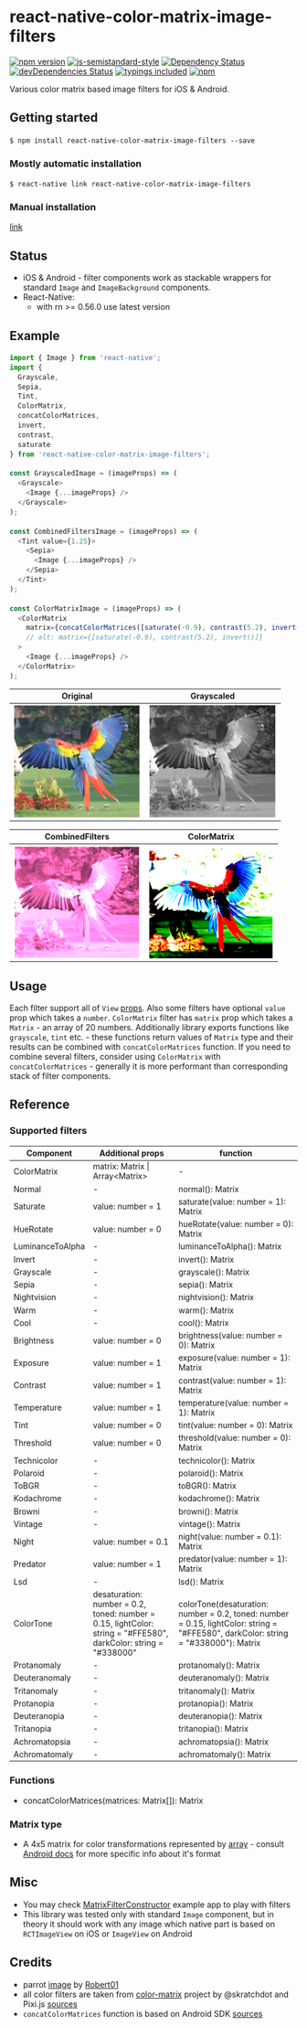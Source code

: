 
# react-native-color-matrix-image-filters
[![npm version](https://badge.fury.io/js/react-native-color-matrix-image-filters.svg?t=1495378566925)](https://badge.fury.io/js/react-native-color-matrix-image-filters)
[![js-semistandard-style](https://img.shields.io/badge/code%20style-semistandard-brightgreen.svg)](https://github.com/Flet/semistandard)
[![Dependency Status](https://david-dm.org/iyegoroff/react-native-color-matrix-image-filters.svg?t=1495378566925)](https://david-dm.org/iyegoroff/react-native-color-matrix-image-filters)
[![devDependencies Status](https://david-dm.org/iyegoroff/react-native-color-matrix-image-filters/dev-status.svg)](https://david-dm.org/iyegoroff/react-native-color-matrix-image-filters?type=dev)
[![typings included](https://img.shields.io/badge/typings-included-brightgreen.svg?t=1495378566925)](src/index.d.ts)
[![npm](https://img.shields.io/npm/l/express.svg?t=1495378566925)](https://www.npmjs.com/package/react-native-color-matrix-image-filters)

Various color matrix based image filters for iOS & Android.

## Getting started

`$ npm install react-native-color-matrix-image-filters --save`

### Mostly automatic installation

`$ react-native link react-native-color-matrix-image-filters`

### Manual installation

[link](manual_installation.md)

## Status

- iOS & Android - filter components work as stackable wrappers for standard `Image` and
  `ImageBackground` components.
- React-Native:
  - with rn >= 0.56.0 use latest version

## Example

```javascript
import { Image } from 'react-native';
import {
  Grayscale,
  Sepia,
  Tint,
  ColorMatrix,
  concatColorMatrices,
  invert,
  contrast,
  saturate
} from 'react-native-color-matrix-image-filters';

const GrayscaledImage = (imageProps) => (
  <Grayscale>
    <Image {...imageProps} />
  </Grayscale>
);

const CombinedFiltersImage = (imageProps) => (
  <Tint value={1.25}>
    <Sepia>
      <Image {...imageProps} />
    </Sepia>
  </Tint>
);

const ColorMatrixImage = (imageProps) => (
  <ColorMatrix
    matrix={concatColorMatrices([saturate(-0.9), contrast(5.2), invert()])}
    // alt: matrix={[saturate(-0.9), contrast(5.2), invert()]}
  >
    <Image {...imageProps} />
  </ColorMatrix>
);
```

Original                                       |  Grayscaled
:---------------------------------------------:|:---------------------------------------------:
<img src="img/parrot.png" align="left" height="200">  |  <img src="img/gray.png" align="right" height="200">

CombinedFilters                                |  ColorMatrix
:---------------------------------------------:|:---------------------------------------------:
<img src="img/combined.png" align="left" height="200">  |  <img src="img/color-matrix.png" align="right" height="200">

## Usage

Each filter support all of `View` [props](https://facebook.github.io/react-native/docs/view#props).
Also some filters have optional `value` prop which takes a `number`. `ColorMatrix` filter
has `matrix` prop which takes a `Matrix` - an array of 20 numbers. Additionally library exports
functions like `grayscale`, `tint` etc. - these functions return values of `Matrix` type and their
results can be combined with `concatColorMatrices` function. If you need to combine several filters,
consider using `ColorMatrix` with `concatColorMatrices` - generally it is more performant than
corresponding stack of filter components.

## Reference

### Supported filters

| Component         | Additional props    | function          |
| ----------------- | ------------------- | ----------------- |
| ColorMatrix       | matrix: Matrix \| Array\<Matrix>      | -
| Normal            | -                   | normal(): Matrix
| Saturate          | value: number = 1   | saturate(value: number = 1): Matrix
| HueRotate         | value: number = 0   | hueRotate(value: number = 0): Matrix
| LuminanceToAlpha  | -                   | luminanceToAlpha(): Matrix
| Invert            | -                   | invert(): Matrix
| Grayscale         | -                   | grayscale(): Matrix
| Sepia             | -                   | sepia(): Matrix
| Nightvision       | -                   | nightvision(): Matrix
| Warm              | -                   | warm(): Matrix
| Cool              | -                   | cool(): Matrix
| Brightness        | value: number = 0   | brightness(value: number = 0): Matrix
| Exposure          | value: number = 1   | exposure(value: number = 1): Matrix
| Contrast          | value: number = 1   | contrast(value: number = 1): Matrix
| Temperature       | value: number = 1   | temperature(value: number = 1): Matrix
| Tint              | value: number = 0   | tint(value: number = 0): Matrix
| Threshold         | value: number = 0   | threshold(value: number = 0): Matrix
| Technicolor       | -                   | technicolor(): Matrix
| Polaroid          | -                   | polaroid(): Matrix
| ToBGR             | -                   | toBGR(): Matrix
| Kodachrome        | -                   | kodachrome(): Matrix
| Browni            | -                   | browni(): Matrix
| Vintage           | -                   | vintage(): Matrix
| Night             | value: number = 0.1 | night(value: number = 0.1): Matrix
| Predator          | value: number = 1   | predator(value: number = 1): Matrix
| Lsd               | -                   | lsd(): Matrix
| ColorTone         | desaturation: number = 0.2, toned: number = 0.15, lightColor: string = "#FFE580", darkColor: string = "#338000" | colorTone(desaturation: number = 0.2, toned: number = 0.15, lightColor: string = "#FFE580", darkColor: string = "#338000"): Matrix
| Protanomaly       | -                   | protanomaly(): Matrix
| Deuteranomaly     | -                   | deuteranomaly(): Matrix
| Tritanomaly       | -                   | tritanomaly(): Matrix
| Protanopia        | -                   | protanopia(): Matrix
| Deuteranopia      | -                   | deuteranopia(): Matrix
| Tritanopia        | -                   | tritanopia(): Matrix
| Achromatopsia     | -                   | achromatopsia(): Matrix
| Achromatomaly     | -                   | achromatomaly(): Matrix


### Functions

- concatColorMatrices(matrices: Matrix[]): Matrix

### Matrix type

- A 4x5 matrix for color transformations represented by [array]() -
  consult [Android docs](https://developer.android.com/reference/android/graphics/ColorMatrix)
	for more specific info about it's format

## Misc

- You may check [MatrixFilterConstructor](MatrixFilterConstructor/) example app to play with filters
- This library was tested only with standard `Image` component, but in theory it should work with
  any image which native part is based on `RCTImageView` on iOS or `ImageView` on Android

## Credits

- parrot [image](https://commons.wikimedia.org/wiki/File:Ara_macao_-flying_away-8a.jpg) by
  [Robert01](https://de.wikipedia.org/wiki/Benutzer:Robert01)
- all color filters are taken from [color-matrix](https://github.com/skratchdot/color-matrix)
  project by @skratchdot and Pixi.js [sources](https://goo.gl/1GLTCU)
- `concatColorMatrices` function is based on Android SDK [sources](https://goo.gl/MMDopQ)
